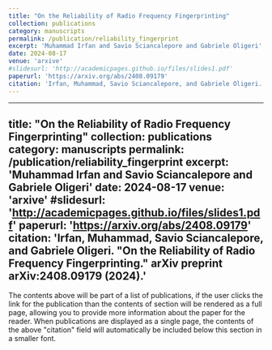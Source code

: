 ```yaml
---
title: "On the Reliability of Radio Frequency Fingerprinting"
collection: publications
category: manuscripts
permalink: /publication/reliability_fingerprint
excerpt: 'Muhammad Irfan and Savio Sciancalepore and Gabriele Oligeri'
date: 2024-08-17
venue: 'arxive'
#slidesurl: 'http://academicpages.github.io/files/slides1.pdf'
paperurl: 'https://arxiv.org/abs/2408.09179'
citation: 'Irfan, Muhammad, Savio Sciancalepore, and Gabriele Oligeri. "On the Reliability of Radio Frequency Fingerprinting." arXiv preprint arXiv:2408.09179 (2024).'
---
```


---
title: "On the Reliability of Radio Frequency Fingerprinting"
collection: publications
category: manuscripts
permalink: /publication/reliability_fingerprint
excerpt: 'Muhammad Irfan and Savio Sciancalepore and Gabriele Oligeri'
date: 2024-08-17
venue: 'arxive'
#slidesurl: 'http://academicpages.github.io/files/slides1.pdf'
paperurl: 'https://arxiv.org/abs/2408.09179'
citation: 'Irfan, Muhammad, Savio Sciancalepore, and Gabriele Oligeri. "On the Reliability of Radio Frequency Fingerprinting." arXiv preprint arXiv:2408.09179 (2024).'
---

The contents above will be part of a list of publications, if the user clicks the link for the publication than the contents of section will be rendered as a full page, allowing you to provide more information about the paper for the reader. When publications are displayed as a single page, the contents of the above "citation" field will automatically be included below this section in a smaller font.